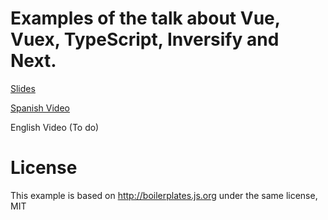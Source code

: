 # Examples of the talk about Vue, Vuex, TypeScript, Inversify and Next.

[Slides](https://www.slideshare.net/CKGrafico/empowering-vue-with-typescript-inversify-vuex-and-some-other-super-tools)

[Spanish Video](https://www.youtube.com/watch?v=yYsIuexaIU4)

English Video (To do)

# License
This example is based on http://boilerplates.js.org under the same license, MIT